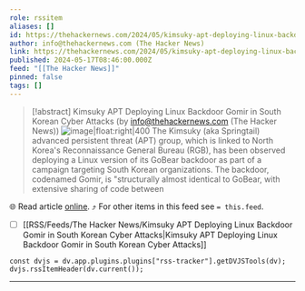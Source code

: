 ```yaml
---
role: rssitem
aliases: []
id: https://thehackernews.com/2024/05/kimsuky-apt-deploying-linux-backdoor.html
author: info@thehackernews.com (The Hacker News)
link: https://thehackernews.com/2024/05/kimsuky-apt-deploying-linux-backdoor.html
published: 2024-05-17T08:46:00.000Z
feed: "[[The Hacker News]]"
pinned: false
tags: []
---
```


> [!abstract] Kimsuky APT Deploying Linux Backdoor Gomir in South Korean Cyber Attacks (by info@thehackernews.com (The Hacker News))
> ![image|float:right|400](https://blogger.googleusercontent.com/img/b/R29vZ2xl/AVvXsEgKkkd9TlpBH69SJ2A5la8Bres_d4l53vzANAK7W2RVh3HJoJjX9PuIhhtiYhO5YlDnu8RuFrT8bAyj_0DwcjPB4tSIcLglj7N2PGus3G1cYnF29ytBkUvgf_DuGCsD5wc7c9NZ-Y5WoSifZzg5ZcNs2nbhRgepHlfcURgaVUvEu_6OQwZktjWfr-did40B/s1600/linux.png) The Kimsuky (aka Springtail) advanced persistent threat (APT) group, which is linked to North Korea's Reconnaissance General Bureau (RGB), has been observed deploying a Linux version of its GoBear backdoor as part of a campaign targeting South Korean organizations. The backdoor, codenamed Gomir, is "structurally almost identical to GoBear, with extensive sharing of code between

🌐 Read article [online](https://thehackernews.com/2024/05/kimsuky-apt-deploying-linux-backdoor.html). ⤴ For other items in this feed see `= this.feed`.

- [ ] [[RSS/Feeds/The Hacker News/Kimsuky APT Deploying Linux Backdoor Gomir in South Korean Cyber Attacks|Kimsuky APT Deploying Linux Backdoor Gomir in South Korean Cyber Attacks]]

~~~dataviewjs
const dvjs = dv.app.plugins.plugins["rss-tracker"].getDVJSTools(dv);
dvjs.rssItemHeader(dv.current());
~~~

- - -

